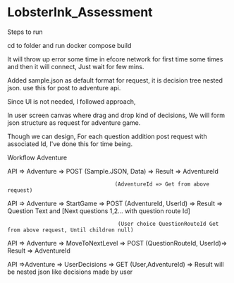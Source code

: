# LobsterInk_Assessment


Steps to run

cd to folder and run docker compose build

It will throw up error some time in efcore network for first time some times and then it will connect, Just wait for few mins.

Added sample.json as default format for request, it is decision tree nested json. use this for post to adventure api.

Since UI is not needed, I followed approach, 

In user screen canvas where drag and drop kind of decisions, We will form json structure as request for adventure game.

Though we can design, For each question addition post request with associated Id, I've done this for time being.


Workflow Adventure 

API => Adventure => POST (Sample.JSON, Data) => Result => AdventureId

                                      (AdventureId => Get from above request)
API => Adventure => StartGame => POST (AdventureId, UserId) => Result => Question Text and [Next questions 1,2... with question route Id]

                                       (User choice QuestionRouteId Get from above request, Until children null)
API => Adventure => MoveToNextLevel => POST (QuestionRouteId, UserId)=> Result => AdventureId


API =>Adventure => UserDecisions => GET (User,AdventureId) => Result will be nested json like decisions made by user








